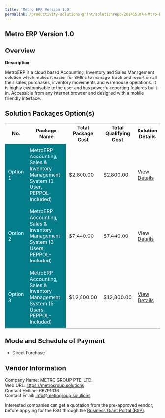 ```yaml
---
title: 'Metro ERP Version 1.0'
permalink: /productivity-solutions-grant/solutionrepo/201415107H-Mtro-ERP-v-10-G
---
```


## Metro ERP Version 1.0

## Overview

**Description**

MetroERP is a cloud based Accounting, Inventory and Sales Management solution which makes it easier for SME's to manage, track and report on all their sales, purchases, inventory movements and warehouse operations. It is highly customisable to the user and has powerful reporting features built-in. Accessible from any internet browser and designed with a mobile friendly interface.

## Solution Packages Option(s)

<table>
<tr>
<th><b>No.</b></th>
<th><b>Package Name</b></th>
<th><b>Total Package Cost</b></th>
<th><b>Total Qualifying Cost</b></th>
<th><b>Solution Details</b></th>
</tr>
<tr>
<td style='padding: 10px; background-color: #037E8A; color: #FFFFFF;'>Option 1</td>
<td style='padding: 10px; background-color: #037E8A; color: #FFFFFF;'>MetroERP Accounting, Sales & Inventory Management System (1 User, PEPPOL-Included)</td>
<td style='padding: 10px;'>$2,800.00</td>
<td style='padding: 10px;'>$2,800.00</td>
<td style='padding: 10px;'><a href='/psg/MetroGroup_ERP_01082024_Desensitised_Annex3_Part1.pdf' target='_blank'>View Details</a></td>
</tr>
<tr>
<td style='padding: 10px; background-color: #037E8A; color: #FFFFFF;'>Option 2</td>
<td style='padding: 10px; background-color: #037E8A; color: #FFFFFF;'>MetroERP Accounting, Sales & Inventory Management System (3 Users, PEPPOL-Included)</td>
<td style='padding: 10px;'>$7,440.00</td>
<td style='padding: 10px;'>$7,440.00</td>
<td style='padding: 10px;'><a href='/psg/MetroGroup_ERP_01082024_Desensitised_Annex3_Part2.pdf' target='_blank'>View Details</a></td>
</tr>
<tr>
<td style='padding: 10px; background-color: #037E8A; color: #FFFFFF;'>Option 3</td>
<td style='padding: 10px; background-color: #037E8A; color: #FFFFFF;'>MetroERP Accounting, Sales & Inventory Management System (5 Users, PEPPOL-Included)</td>
<td style='padding: 10px;'>$12,800.00</td>
<td style='padding: 10px;'>$12,800.00</td>
<td style='padding: 10px;'><a href='/psg/MetroGroup_ERP_01082024_Desensitised_Annex3_Part3.pdf' target='_blank'>View Details</a></td>
</tr>
</table>

## Mode and Schedule of Payment

 - Direct Purchase

## Vendor Information

 Company Name: METRO GROUP PTE. LTD.<br>Web URL: https://metrogroup.solutions <br>Contact Hotline: 66791036 <br>Contact Email: info@metrogroup.solutions <br>

Interested companies can get a quotation from the pre-approved vendor, before applying for the PSG through the <a href='https://www.businessgrants.gov.sg/' target='_blank' rel='noopener'>Business Grant Portal (BGP)</a>.

<script src="/jquery/resize-tables.js"></script>
